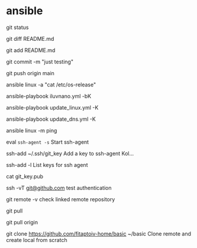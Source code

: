 # ansible

git status

git diff README.md

git add README.md

git commit -m "just testing"

git push origin main


ansible linux -a "cat /etc/os-release"

ansible-playbook iluvnano.yml -bK

ansible-playbook update_linux.yml -K

ansible-playbook update_dns.yml -K

ansible linux -m ping


eval `ssh-agent -s`       Start ssh-agent

ssh-add ~/.ssh/git_key    Add a key to ssh-agent Kol...

ssh-add -l                List keys for ssh agent

cat git_key.pub

ssh -vT git@github.com    test authentication

git remote -v             check linked remote repository

git pull 

git pull origin 

git clone https://github.com/fitaptoiv-home/basic ~/basic  Clone remote and create local from scratch
